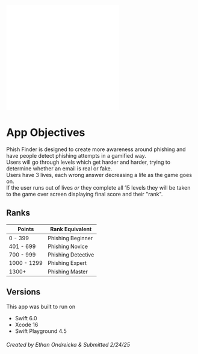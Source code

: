 <img src="https://github.com/EthanOndreicka/PhishFinder/blob/main/Assets.xcassets/White-Logo.imageset/logo-white-2024.png" alt="Alt Text" width="300" height="280">

# App Objectives
Phish Finder is designed to create more awareness around phishing and have people detect phishing attempts in a gamified way. <br>
Users will go through levels which get harder and harder, trying to determine whether an email is real or fake. <br>
Users have 3 lives, each wrong answer decreasing a life as the game goes on. <br>
If the user runs out of lives *or* they complete all 15 levels they will be taken to the game over screen displaying final score and their "rank".

## Ranks
Points | Rank Equivalent
------------ | ------------
0 - 399 | Phishing Beginner
401 - 699 | Phishing Novice
700 - 999 | Phishing Detective
1000 - 1299 | Phishing Expert
1300+ | Phishing Master

## Versions
This app was built to run on 
- Swift 6.0
- Xcode 16
- Swift Playground 4.5

###### Created by Ethan Ondreicka & Submitted 2/24/25








